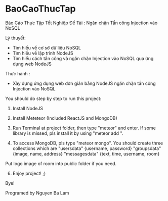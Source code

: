 # BaoCaoThucTap
Báo Cáo Thực Tập Tốt Nghiệp
Đề Tài : Ngăn chặn Tấn công Injection vào NoSQL

Lý thuyết: 
+ Tìm hiểu  về cơ sở dữ liệu NoSQL
+ Tìm hiểu về lập trình NodeJS
+ Tìm hiểu cách tấn công và ngăn chặn Injection vào NoSQL qua ứng dụng web NodeJS

Thực hành :
+ Xây dựng ứng dụng web đơn giản bằng NodeJS ngăn chặn tấn công Injection vào NoSQL


You should do step by step to run this project:

1. Install NodeJS

2. Install Meteteor (Included ReactJS and MongoDB)

3. Run Terminal at project folder, then type "meteor" and enter. If some library is missed, pls install it by using "meteor add <library>".

4. To access MongoDB, pls type "meteor mongo". You should create three collections which are 
"usersdata" {username, password}
"groupsdata" {image, name, address}
"messagesdata" {text, time, username, room}

Put logo image of room into public folder if you need.

6. Enjoy project! ;)

Bye!

Programed by Nguyen Ba Lam
